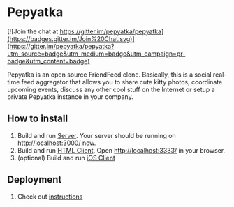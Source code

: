 Pepyatka
========

[![Join the chat at https://gitter.im/pepyatka/pepyatka](https://badges.gitter.im/Join%20Chat.svg)](https://gitter.im/pepyatka/pepyatka?utm_source=badge&utm_medium=badge&utm_campaign=pr-badge&utm_content=badge)

Pepyatka is an open source FriendFeed clone. Basically, this is a
social real-time feed aggregator that allows you to share cute kitty
photos, coordinate upcoming events, discuss any other cool stuff on the
Internet or setup a private Pepyatka instance in your company.

How to install
--------------

1. Build and run [Server](https://github.com/pepyatka/pepyatka-server). Your server should be running on [http://localhost:3000/](http://localhost:3000/) now.
1. Build and run [HTML Client](https://github.com/pepyatka/pepyatka-html). Open [http://localhost:3333/](http://localhost:3333/) in your browser.
1. (optional) Build and run [iOS Client](https://github.com/pepyatka/pepyatka-ios)

Deployment
----------

1. Check out [instructions](https://github.com/pepyatka/pepyatka-ansible)
